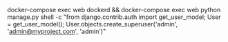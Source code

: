 docker-compose exec web dockerd &&
docker-compose exec web python manage.py shell -c "from django.contrib.auth import get_user_model; User = get_user_model(); User.objects.create_superuser('admin', 'admin@myproject.com', 'admin')"